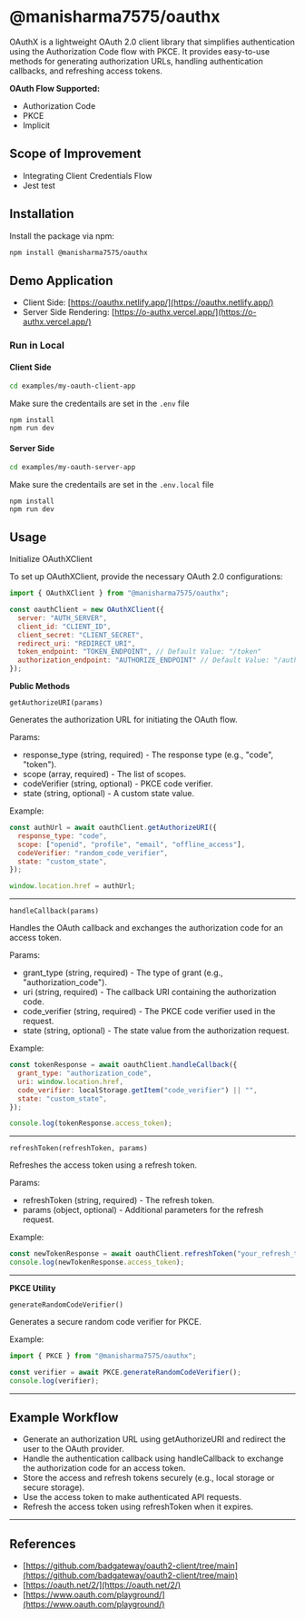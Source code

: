 # @manisharma7575/oauthx

OAuthX is a lightweight OAuth 2.0 client library that simplifies authentication using the Authorization Code flow with PKCE. It provides easy-to-use methods for generating authorization URLs, handling authentication callbacks, and refreshing access tokens.

**OAuth Flow Supported:**
- Authorization Code
- PKCE
- Implicit

## Scope of Improvement
- Integrating Client Credentials Flow
- Jest test

## Installation

Install the package via npm:

```sh
npm install @manisharma7575/oauthx
```

## Demo Application


- Client Side: [https://oauthx.netlify.app/](https://oauthx.netlify.app/)
- Server Side Rendering: [https://o-authx.vercel.app/](https://o-authx.vercel.app/)

### Run in Local

#### Client Side
```sh
cd examples/my-oauth-client-app
```

Make sure the credentails are set in the `.env` file

```shell
npm install
npm run dev
```

#### Server Side
```sh
cd examples/my-oauth-server-app
```

Make sure the credentails are set in the `.env.local` file

```shell
npm install
npm run dev
```

## Usage

Initialize OAuthXClient

To set up OAuthXClient, provide the necessary OAuth 2.0 configurations:

```js
import { OAuthXClient } from "@manisharma7575/oauthx";

const oauthClient = new OAuthXClient({
  server: "AUTH_SERVER",
  client_id: "CLIENT_ID",
  client_secret: "CLIENT_SECRET",
  redirect_uri: "REDIRECT_URI",
  token_endpoint: "TOKEN_ENDPOINT", // Default Value: "/token"
  authorization_endpoint: "AUTHORIZE_ENDPOINT" // Default Value: "/authorize"
});
```

**Public Methods**

`getAuthorizeURI(params)`

Generates the authorization URL for initiating the OAuth flow.

Params:
- response_type (string, required) - The response type (e.g., "code", "token").
- scope (array, required) - The list of scopes.
- codeVerifier (string, optional) - PKCE code verifier.
- state (string, optional) - A custom state value.

Example:

```js
const authUrl = await oauthClient.getAuthorizeURI({
  response_type: "code",
  scope: ["openid", "profile", "email", "offline_access"],
  codeVerifier: "random_code_verifier",
  state: "custom_state",
});

window.location.href = authUrl;
```
-----

`handleCallback(params)`

Handles the OAuth callback and exchanges the authorization code for an access token.

Params:
- grant_type (string, required) - The type of grant (e.g., "authorization_code").
- uri (string, required) - The callback URI containing the authorization code.
- code_verifier (string, required) - The PKCE code verifier used in the request.
- state (string, optional) - The state value from the authorization request.

Example:

```js
const tokenResponse = await oauthClient.handleCallback({
  grant_type: "authorization_code",
  uri: window.location.href,
  code_verifier: localStorage.getItem("code_verifier") || "",
  state: "custom_state",
});

console.log(tokenResponse.access_token);
```

-----

`refreshToken(refreshToken, params)`

Refreshes the access token using a refresh token.

Params:
- refreshToken (string, required) - The refresh token.
- params (object, optional) - Additional parameters for the refresh request.

Example:

```js
const newTokenResponse = await oauthClient.refreshToken("your_refresh_token");
console.log(newTokenResponse.access_token);
```

-----

**PKCE Utility**

`generateRandomCodeVerifier()`

Generates a secure random code verifier for PKCE.

Example:

```js
import { PKCE } from "@manisharma7575/oauthx";

const verifier = await PKCE.generateRandomCodeVerifier();
console.log(verifier);
```
-----

## Example Workflow
- Generate an authorization URL using getAuthorizeURI and redirect the user to the OAuth provider.
- Handle the authentication callback using handleCallback to exchange the authorization code for an access token.
- Store the access and refresh tokens securely (e.g., local storage or secure storage).
- Use the access token to make authenticated API requests.
- Refresh the access token using refreshToken when it expires.

----

## References
- [https://github.com/badgateway/oauth2-client/tree/main](https://github.com/badgateway/oauth2-client/tree/main)
- [https://oauth.net/2/](https://oauth.net/2/)
- [https://www.oauth.com/playground/](https://www.oauth.com/playground/)